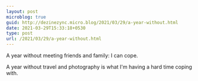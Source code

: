 ```yaml
---
layout: post
microblog: true
guid: http://dezinezync.micro.blog/2021/03/29/a-year-without.html
date: 2021-03-29T15:33:18+0530
type: post
url: /2021/03/29/a-year-without.html
---
```

A year without meeting friends and family: I can cope. 

A year without travel and photography is what I'm having a hard time coping with. 
